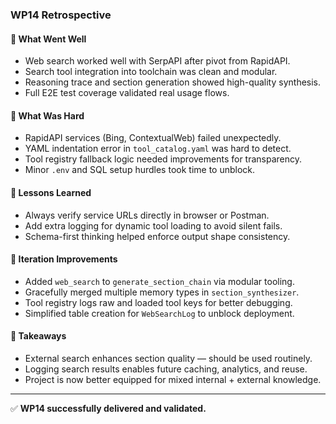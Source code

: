 ### WP14 Retrospective

#### 💪 What Went Well
- Web search worked well with SerpAPI after pivot from RapidAPI.
- Search tool integration into toolchain was clean and modular.
- Reasoning trace and section generation showed high-quality synthesis.
- Full E2E test coverage validated real usage flows.

#### 🤕 What Was Hard
- RapidAPI services (Bing, ContextualWeb) failed unexpectedly.
- YAML indentation error in `tool_catalog.yaml` was hard to detect.
- Tool registry fallback logic needed improvements for transparency.
- Minor `.env` and SQL setup hurdles took time to unblock.

#### 🧠 Lessons Learned
- Always verify service URLs directly in browser or Postman.
- Add extra logging for dynamic tool loading to avoid silent fails.
- Schema-first thinking helped enforce output shape consistency.

#### 🔁 Iteration Improvements
- Added `web_search` to `generate_section_chain` via modular tooling.
- Gracefully merged multiple memory types in `section_synthesizer`.
- Tool registry logs raw and loaded tool keys for better debugging.
- Simplified table creation for `WebSearchLog` to unblock deployment.

#### 📌 Takeaways
- External search enhances section quality — should be used routinely.
- Logging search results enables future caching, analytics, and reuse.
- Project is now better equipped for mixed internal + external knowledge.

---

✅ **WP14 successfully delivered and validated.**